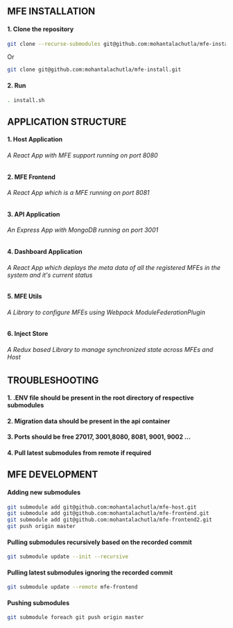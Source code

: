 ## MFE INSTALLATION

#### 1. Clone the repository
```bash
git clone --recurse-submodules git@github.com:mohantalachutla/mfe-install.git
```
Or
```bash
git clone git@github.com:mohantalachutla/mfe-install.git
```
#### 2. Run
```bash
. install.sh
```


## APPLICATION STRUCTURE
#### 1. Host Application
###### A React App with MFE support running on port 8080
#### 2. MFE Frontend
###### A React App which is a MFE running on port 8081
#### 3. API Application
###### An Express App with MongoDB running on port 3001
#### 4. Dashboard Application
###### A React App which deplays the meta data of all the registered MFEs in the system and it's current status
#### 5. MFE Utils
###### A Library to configure MFEs using Webpack ModuleFederationPlugin
#### 6. Inject Store
###### A Redux based Library to manage synchronized state across MFEs and Host

## TROUBLESHOOTING
#### 1. .ENV file should be present in the root directory of respective submodules
#### 2. Migration data should be present in the api container
#### 3. Ports should be free 27017, 3001,8080, 8081, 9001, 9002 ...
#### 4. Pull latest submodules from remote if required



## MFE DEVELOPMENT
#### Adding new submodules
```bash
git submodule add git@github.com:mohantalachutla/mfe-host.git
git submodule add git@github.com:mohantalachutla/mfe-frontend.git
git submodule add git@github.com:mohantalachutla/mfe-frontend2.git
git push origin master
```

#### Pulling submodules recursively based on the recorded commit
```bash
git submodule update --init --recursive
```
#### Pulling latest submodules ignoring the recorded commit
```bash
git submodule update --remote mfe-frontend
```

#### Pushing submodules
```bash
git submodule foreach git push origin master
```